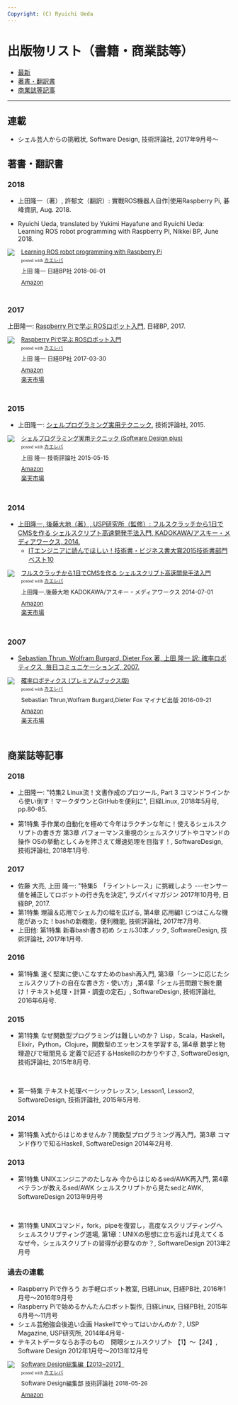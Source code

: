 ```yaml
---
Copyright: (C) Ryuichi Ueda
---
```



# 出版物リスト（書籍・商業誌等）
<ul>
 	<li><a href="#latest">最新</a></li>
 	<li><a href="#books">著書・翻訳書</a></li>
 	<li><a href="#magazine">商業誌等記事</a></li>
</ul>

<hr />

<h2><a name="latest"></a>連載</h2>

* シェル芸人からの挑戦状, Software Design, 技術評論社, 2017年9月号〜


<h2><a name="books"></a>著書・翻訳書</h2>

### 2018

* 上田隆一（著）, 許郁文（翻訳）: 實戰ROS機器人自作|使用Raspberry Pi, 碁峰資訊, Aug. 2018. 

* Ryuichi Ueda, translated by Yukimi Hayafune and Ryuichi Ueda: Learning ROS robot programming with Raspberry Pi, Nikkei BP, June 2018.

<div class="kaerebalink-box" style="text-align:left;padding-bottom:20px;font-size:small;zoom: 1;overflow: hidden;"><div class="kaerebalink-image" style="float:left;margin:0 15px 10px 0;"><a href="https://www.amazon.co.jp/exec/obidos/ASIN/4822256812/ryuichiueda-22/" target="_blank" ><img src="https://images-fe.ssl-images-amazon.com/images/I/51oW9Uv1RML._SL160_.jpg" style="border: none;" /></a></div><div class="kaerebalink-info" style="line-height:120%;zoom: 1;overflow: hidden;"><div class="kaerebalink-name" style="margin-bottom:10px;line-height:120%"><a href="https://www.amazon.co.jp/exec/obidos/ASIN/4822256812/ryuichiueda-22/" target="_blank" >Learning ROS robot programming with Raspberry Pi</a><div class="kaerebalink-powered-date" style="font-size:8pt;margin-top:5px;font-family:verdana;line-height:120%">posted with <a href="https://kaereba.com" rel="nofollow" target="_blank">カエレバ</a></div></div><div class="kaerebalink-detail" style="margin-bottom:5px;">上田 隆一 日経BP社 2018-06-01    </div><div class="kaerebalink-link1" style="margin-top:10px;"><div class="shoplinkamazon" style="display:inline;margin-right:5px"><a href="https://www.amazon.co.jp/gp/search?keywords=Learning%20ROS%20robot%20programming%20with%20Raspberry%20Pi&__mk_ja_JP=%E3%82%AB%E3%82%BF%E3%82%AB%E3%83%8A&tag=ryuichiueda-22" target="_blank" >Amazon</a></div></div></div><div class="booklink-footer" style="clear: left"></div></div>

### 2017
上田隆一: <a href="http://ec.nikkeibp.co.jp/item/books/261040.html" target="_blank" rel="noopener">Raspberry Piで学ぶ ROSロボット入門</a>, 日経BP, 2017.

<div class="kaerebalink-box" style="text-align:left;padding-bottom:20px;font-size:small;/zoom: 1;overflow: hidden;"><div class="kaerebalink-image" style="float:left;margin:0 15px 10px 0;"><a href="http://www.amazon.co.jp/exec/obidos/ASIN/4822239292/ryuichiueda-22/" target="_blank" ><img src="https://images-fe.ssl-images-amazon.com/images/I/51RIz4wkCyL._SL160_.jpg" style="border: none;" /></a></div><div class="kaerebalink-info" style="line-height:120%;/zoom: 1;overflow: hidden;"><div class="kaerebalink-name" style="margin-bottom:10px;line-height:120%"><a href="http://www.amazon.co.jp/exec/obidos/ASIN/4822239292/ryuichiueda-22/" target="_blank" >Raspberry Piで学ぶ ROSロボット入門</a><div class="kaerebalink-powered-date" style="font-size:8pt;margin-top:5px;font-family:verdana;line-height:120%">posted with <a href="http://kaereba.com" rel="nofollow" target="_blank">カエレバ</a></div></div><div class="kaerebalink-detail" style="margin-bottom:5px;">上田 隆一 日経BP社 2017-03-30    </div><div class="kaerebalink-link1" style="margin-top:10px;"><div class="shoplinkamazon" style="margin:5px 0"><a href="http://www.amazon.co.jp/gp/search?keywords=Raspberry%20Pi%E3%81%A7%E5%AD%A6%E3%81%B6%20ROS%E3%83%AD%E3%83%9C%E3%83%83%E3%83%88%E5%85%A5%E9%96%80&__mk_ja_JP=%E3%82%AB%E3%82%BF%E3%82%AB%E3%83%8A&tag=ryuichiueda-22" target="_blank" >Amazon</a></div><div class="shoplinkrakuten" style="margin:5px 0"><a href="https://hb.afl.rakuten.co.jp/hgc/131cef76.deb3ed6a.131cef77.7335f681/?pc=http%3A%2F%2Fsearch.rakuten.co.jp%2Fsearch%2Fmall%2FRaspberry%2520Pi%25E3%2581%25A7%25E5%25AD%25A6%25E3%2581%25B6%2520ROS%25E3%2583%25AD%25E3%2583%259C%25E3%2583%2583%25E3%2583%2588%25E5%2585%25A5%25E9%2596%2580%2F-%2Ff.1-p.1-s.1-sf.0-st.A-v.2%3Fx%3D0%26scid%3Daf_ich_link_urltxt%26m%3Dhttp%3A%2F%2Fm.rakuten.co.jp%2F" target="_blank" >楽天市場</a></div></div></div><div class="booklink-footer" style="clear: left"></div></div>


<h3>2015</h3>
<ul>
 	<li>上田隆一: <a href="http://gihyo.jp/book/2015/978-4-7741-7344-3" target="_blank" rel="noopener">シェルプログラミング実用テクニック</a>, 技術評論社, 2015.</li>
</ul>
<div class="kaerebalink-box" style="text-align:left;padding-bottom:20px;font-size:small;/zoom: 1;overflow: hidden;"><div class="kaerebalink-image" style="float:left;margin:0 15px 10px 0;"><a href="http://www.amazon.co.jp/exec/obidos/ASIN/4774173444/ryuichiueda-22/" target="_blank" ><img src="https://images-fe.ssl-images-amazon.com/images/I/51RK9eRR0PL._SL160_.jpg" style="border: none;" /></a></div><div class="kaerebalink-info" style="line-height:120%;/zoom: 1;overflow: hidden;"><div class="kaerebalink-name" style="margin-bottom:10px;line-height:120%"><a href="http://www.amazon.co.jp/exec/obidos/ASIN/4774173444/ryuichiueda-22/" target="_blank" >シェルプログラミング実用テクニック (Software Design plus)</a><div class="kaerebalink-powered-date" style="font-size:8pt;margin-top:5px;font-family:verdana;line-height:120%">posted with <a href="http://kaereba.com" rel="nofollow" target="_blank">カエレバ</a></div></div><div class="kaerebalink-detail" style="margin-bottom:5px;">上田 隆一 技術評論社 2015-05-15    </div><div class="kaerebalink-link1" style="margin-top:10px;"><div class="shoplinkamazon" style="margin:5px 0"><a href="http://www.amazon.co.jp/gp/search?keywords=%E3%82%B7%E3%82%A7%E3%83%AB%E3%83%97%E3%83%AD%E3%82%B0%E3%83%A9%E3%83%9F%E3%83%B3%E3%82%B0%E5%AE%9F%E7%94%A8%E3%83%86%E3%82%AF%E3%83%8B%E3%83%83%E3%82%AF&__mk_ja_JP=%E3%82%AB%E3%82%BF%E3%82%AB%E3%83%8A&tag=ryuichiueda-22" target="_blank" >Amazon</a></div><div class="shoplinkrakuten" style="margin:5px 0"><a href="https://hb.afl.rakuten.co.jp/hgc/131cef76.deb3ed6a.131cef77.7335f681/?pc=http%3A%2F%2Fsearch.rakuten.co.jp%2Fsearch%2Fmall%2F%25E3%2582%25B7%25E3%2582%25A7%25E3%2583%25AB%25E3%2583%2597%25E3%2583%25AD%25E3%2582%25B0%25E3%2583%25A9%25E3%2583%259F%25E3%2583%25B3%25E3%2582%25B0%25E5%25AE%259F%25E7%2594%25A8%25E3%2583%2586%25E3%2582%25AF%25E3%2583%258B%25E3%2583%2583%25E3%2582%25AF%2F-%2Ff.1-p.1-s.1-sf.0-st.A-v.2%3Fx%3D0%26scid%3Daf_ich_link_urltxt%26m%3Dhttp%3A%2F%2Fm.rakuten.co.jp%2F" target="_blank" >楽天市場</a></div></div></div><div class="booklink-footer" style="clear: left"></div></div>

<h3>2014</h3>
<ul>
 	<li><a href="/?page=03237" target="_blank" rel="noopener">上田隆一, 後藤大地（著）, USP研究所（監修）: フルスクラッチから1日でCMSを作る シェルスクリプト高速開発手法入門, KADOKAWA/アスキー・メディアワークス, 2014. </a>
<ul>
 	<li><a href="http://www.shoeisha.co.jp/campaign/award/result" target="_blank" rel="noopener">ITエンジニアに読んでほしい！技術書・ビジネス書大賞2015技術書部門ベスト10</a></li>
</ul>
</li>
</ul>
<div class="kaerebalink-box" style="text-align:left;padding-bottom:20px;font-size:small;/zoom: 1;overflow: hidden;"><div class="kaerebalink-image" style="float:left;margin:0 15px 10px 0;"><a href="http://www.amazon.co.jp/exec/obidos/ASIN/4048660683/ryuichiueda-22/" target="_blank" ><img src="https://images-fe.ssl-images-amazon.com/images/I/51CXDHb5hHL._SL160_.jpg" style="border: none;" /></a></div><div class="kaerebalink-info" style="line-height:120%;/zoom: 1;overflow: hidden;"><div class="kaerebalink-name" style="margin-bottom:10px;line-height:120%"><a href="http://www.amazon.co.jp/exec/obidos/ASIN/4048660683/ryuichiueda-22/" target="_blank" >フルスクラッチから1日でCMSを作る シェルスクリプト高速開発手法入門</a><div class="kaerebalink-powered-date" style="font-size:8pt;margin-top:5px;font-family:verdana;line-height:120%">posted with <a href="http://kaereba.com" rel="nofollow" target="_blank">カエレバ</a></div></div><div class="kaerebalink-detail" style="margin-bottom:5px;">上田隆一,後藤大地 KADOKAWA/アスキー・メディアワークス 2014-07-01    </div><div class="kaerebalink-link1" style="margin-top:10px;"><div class="shoplinkamazon" style="margin:5px 0"><a href="http://www.amazon.co.jp/gp/search?keywords=%E3%83%95%E3%83%AB%E3%82%B9%E3%82%AF%E3%83%A9%E3%83%83%E3%83%81%E3%81%8B%E3%82%891%E6%97%A5%E3%81%A7CMS%E3%82%92%E4%BD%9C%E3%82%8B%20%E3%82%B7%E3%82%A7%E3%83%AB%E3%82%B9%E3%82%AF%E3%83%AA%E3%83%97%E3%83%88%E9%AB%98%E9%80%9F%E9%96%8B%E7%99%BA%E6%89%8B%E6%B3%95%E5%85%A5%E9%96%80&__mk_ja_JP=%E3%82%AB%E3%82%BF%E3%82%AB%E3%83%8A&tag=ryuichiueda-22" target="_blank" >Amazon</a></div><div class="shoplinkrakuten" style="margin:5px 0"><a href="https://hb.afl.rakuten.co.jp/hgc/131cef76.deb3ed6a.131cef77.7335f681/?pc=http%3A%2F%2Fsearch.rakuten.co.jp%2Fsearch%2Fmall%2F%25E3%2583%2595%25E3%2583%25AB%25E3%2582%25B9%25E3%2582%25AF%25E3%2583%25A9%25E3%2583%2583%25E3%2583%2581%25E3%2581%258B%25E3%2582%25891%25E6%2597%25A5%25E3%2581%25A7CMS%25E3%2582%2592%25E4%25BD%259C%25E3%2582%258B%2520%25E3%2582%25B7%25E3%2582%25A7%25E3%2583%25AB%25E3%2582%25B9%25E3%2582%25AF%25E3%2583%25AA%25E3%2583%2597%25E3%2583%2588%25E9%25AB%2598%25E9%2580%259F%25E9%2596%258B%25E7%2599%25BA%25E6%2589%258B%25E6%25B3%2595%25E5%2585%25A5%25E9%2596%2580%2F-%2Ff.1-p.1-s.1-sf.0-st.A-v.2%3Fx%3D0%26scid%3Daf_ich_link_urltxt%26m%3Dhttp%3A%2F%2Fm.rakuten.co.jp%2F" target="_blank" >楽天市場</a></div></div></div><div class="booklink-footer" style="clear: left"></div></div>


<h3>2007</h3>
<ul>
 	<li><a href="https://book.mynavi.jp/ec/products/detail/id=37337">Sebastian Thrun, Wolfram Burgard, Dieter Fox 著, 上田 隆一 訳:
確率ロボティクス, 毎日コミュニケーションズ, 2007.</a></li>
</ul>

<div class="kaerebalink-box" style="text-align:left;padding-bottom:20px;font-size:small;/zoom: 1;overflow: hidden;"><div class="kaerebalink-image" style="float:left;margin:0 15px 10px 0;"><a href="http://www.amazon.co.jp/exec/obidos/ASIN/4839952981/ryuichiueda-22/" target="_blank" ><img src="https://images-fe.ssl-images-amazon.com/images/I/51LqglmRkML._SL160_.jpg" style="border: none;" /></a></div><div class="kaerebalink-info" style="line-height:120%;/zoom: 1;overflow: hidden;"><div class="kaerebalink-name" style="margin-bottom:10px;line-height:120%"><a href="http://www.amazon.co.jp/exec/obidos/ASIN/4839952981/ryuichiueda-22/" target="_blank" >確率ロボティクス (プレミアムブックス版)</a><div class="kaerebalink-powered-date" style="font-size:8pt;margin-top:5px;font-family:verdana;line-height:120%">posted with <a href="http://kaereba.com" rel="nofollow" target="_blank">カエレバ</a></div></div><div class="kaerebalink-detail" style="margin-bottom:5px;">Sebastian Thrun,Wolfram Burgard,Dieter Fox マイナビ出版 2016-09-21    </div><div class="kaerebalink-link1" style="margin-top:10px;"><div class="shoplinkamazon" style="margin:5px 0"><a href="http://www.amazon.co.jp/gp/search?keywords=%E7%A2%BA%E7%8E%87%E3%83%AD%E3%83%9C%E3%83%86%E3%82%A3%E3%82%AF%E3%82%B9&__mk_ja_JP=%E3%82%AB%E3%82%BF%E3%82%AB%E3%83%8A&tag=ryuichiueda-22" target="_blank" >Amazon</a></div><div class="shoplinkrakuten" style="margin:5px 0"><a href="https://hb.afl.rakuten.co.jp/hgc/131cef76.deb3ed6a.131cef77.7335f681/?pc=http%3A%2F%2Fsearch.rakuten.co.jp%2Fsearch%2Fmall%2F%25E7%25A2%25BA%25E7%258E%2587%25E3%2583%25AD%25E3%2583%259C%25E3%2583%2586%25E3%2582%25A3%25E3%2582%25AF%25E3%2582%25B9%2F-%2Ff.1-p.1-s.1-sf.0-st.A-v.2%3Fx%3D0%26scid%3Daf_ich_link_urltxt%26m%3Dhttp%3A%2F%2Fm.rakuten.co.jp%2F" target="_blank" >楽天市場</a></div></div></div><div class="booklink-footer" style="clear: left"></div></div>

<h2><a name="magazine"></a>商業誌等記事</h2>

### 2018

* 上田隆一: "特集2 Linux流！文書作成のプロツール, Part 3 コマンドラインから使い倒す！マークダウンとGitHubを便利に", 日経Linux, 2018年5月号, pp.80-85.

* 第1特集 手作業の自動化を極めて今年はラクチンな年に！使えるシェルスクリプトの書き方 第3章 パフォーマンス重視のシェルスクリプトやコマンドの操作 OSの挙動としくみを押さえて爆速処理を目指す！, SoftwareDesign, 技術評論社, 2018年1月号.

### 2017

* 佐藤 大亮, 上田 隆一: "特集5　「ライントレース」に挑戦しよう ---センサー値を補正してロボットの行き先を決定", ラズパイマガジン 2017年10月号, 日経BP, 2017.
* 第1特集 理論＆応用でシェル力の幅を広げる, 第4章 応用編1 じつはこんな機能があった！bashの新機能，便利機能, 技術評論社, 2017年7月号.
* 上田他: 第1特集 新春bash書き初め シェル30本ノック, SoftwareDesign, 技術評論社, 2017年1月号.

<h3>2016</h3>
<ul>
 	<li>第1特集 速く堅実に使いこなすためのbash再入門, 第3章「シーンに応じたシェルスクリプトの自在な書き方・使い方」,第4章「シェル芸問題で腕を磨け！テキスト処理・計算・調査の定石」, SoftwareDesign, 技術評論社, 2016年6月号.</li>
</ul>
<h3>2015</h3>
<ul>
 	<li>第1特集 なぜ関数型プログラミングは難しいのか？ Lisp，Scala，Haskell，Elixir，Python，Clojure，関数型のエッセンスを学習する, 第4章 数学と物理遊びで垣間見る 定義で記述するHaskellのわかりやすさ, SoftwareDesign, 技術評論社, 2015年8月号.</li>
</ul>
&nbsp;
<ul>
 	<li>第一特集 テキスト処理ベーシックレッスン, Lesson1, Lesson2, SoftwareDesign, 技術評論社, 2015年5月号.</li>
</ul>
<h3>2014</h3>
<ul>
 	<li>第1特集 λ式からはじめませんか？関数型プログラミング再入門，第3章 コマンド作りで知るHaskell, SoftwareDesign 2014年2月号.</li>
</ul>
<h3>2013</h3>
<ul>
 	<li>第1特集 UNIXエンジニアのたしなみ 今からはじめるsed/AWK再入門, 第4章 ベテランが教えるsed/AWK シェルスクリプトから見たsedとAWK, SoftwareDesign 2013年9月号</li>
</ul>
&nbsp;
<ul>
 	<li>第1特集 UNIXコマンド，fork，pipeを復習し，高度なスクリプティングへ　シェルスクリプティング道場, 第1章：UNIXの思想に立ち返れば見えてくる　なぜ今，シェルスクリプトの習得が必要なのか？, SoftwareDesign 2013年2月号</li>
</ul>

### 過去の連載

 * Raspberry Piで作ろう お手軽ロボット教室, 日経Linux, 日経PB社, 2016年1月号〜2016年9月号
 * Raspberry Piで始めるかんたんロボット製作, 日経Linux, 日経PB社, 2015年6月号〜11月号
 * シェル芸勉強会後追い企画 Haskellでやってはいかんのか？, USP Magazine, USP研究所, 2014年4月号-
 * テキストデータならお手のもの　開眼シェルスクリプト 【1】〜【24】, Software Design 2012年1月号〜2013年12月号

<div class="kaerebalink-box" style="text-align:left;padding-bottom:20px;font-size:small;zoom: 1;overflow: hidden;"><div class="kaerebalink-image" style="float:left;margin:0 15px 10px 0;"><a href="https://www.amazon.co.jp/exec/obidos/ASIN/4774197386/ryuichiueda-22/" target="_blank" ><img src="https://images-fe.ssl-images-amazon.com/images/I/61NYuC2rhdL._SL160_.jpg" style="border: none;" /></a></div><div class="kaerebalink-info" style="line-height:120%;zoom: 1;overflow: hidden;"><div class="kaerebalink-name" style="margin-bottom:10px;line-height:120%"><a href="https://www.amazon.co.jp/exec/obidos/ASIN/4774197386/ryuichiueda-22/" target="_blank" >Software Design総集編【2013~2017】</a><div class="kaerebalink-powered-date" style="font-size:8pt;margin-top:5px;font-family:verdana;line-height:120%">posted with <a href="https://kaereba.com" rel="nofollow" target="_blank">カエレバ</a></div></div><div class="kaerebalink-detail" style="margin-bottom:5px;">Software Design編集部 技術評論社 2018-05-26    </div><div class="kaerebalink-link1" style="margin-top:10px;"><div class="shoplinkamazon" style="display:inline;margin-right:5px"><a href="https://www.amazon.co.jp/gp/search?keywords=SoftwareDesign&__mk_ja_JP=%E3%82%AB%E3%82%BF%E3%82%AB%E3%83%8A&tag=ryuichiueda-22" target="_blank" >Amazon</a></div></div></div><div class="booklink-footer" style="clear: left"></div></div>
